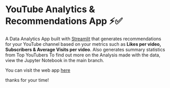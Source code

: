 # YouTube Analytics & Recommendations App ⚡✅
A Data Analytics App built with [Streamlit](https://www.streamlit.io) that generates recommendations for your YouTube channel based on your metrics such as **Likes per video, Subscribers & Average Visits per video**. Also generates summary statistics from Top YouTubers
To find out more on the Analysis made with the data, view the Jupyter Notebook in the main branch.

You can visit the web app [here](https://youtube-analytics-app-zahemen9900.streamlit.app/)

thanks for your time!